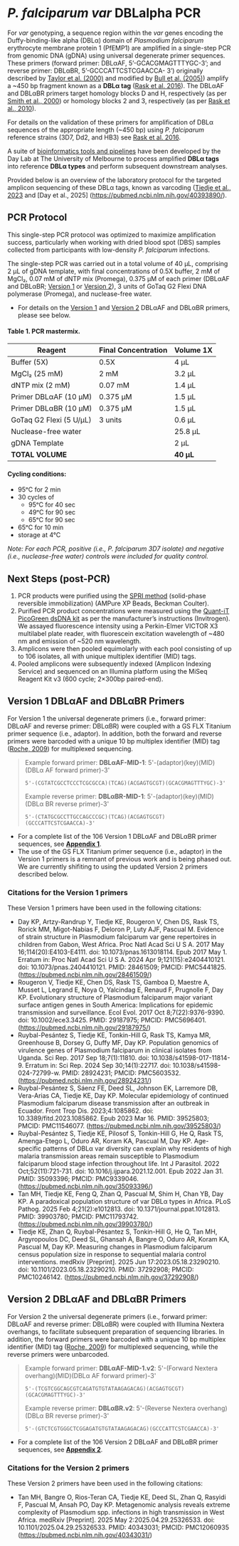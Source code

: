 # _P. falciparum_ _var_ DBLalpha PCR

For _var_ genotyping, a sequence region within the _var_ genes encoding the Duffy-binding-like alpha (DBLα) domain of _Plasmodium falciparum_ erythrocyte membrane protein 1 (PfEMP1) are amplified in a single-step PCR from genomic DNA (gDNA) using universal degenerate primer sequences. These primers (forward primer: DBLαAF, 5’-GCACGMAGTTTYGC-3’; and reverse primer: DBLαBR, 5’-GCCCATTCSTCGAACCA- 3’) originally described by [Taylor et al. (2000)](https://www.sciencedirect.com/science/article/pii/S0166685199001590?via%3Dihub) and modified by [Bull et al. (2005)](https://journals.plos.org/plospathogens/article?id=10.1371/journal.ppat.0010026)) amplify a ~450 bp fragment known as a **DBLα tag** ([Rask et al. 2016](https://pubmed.ncbi.nlm.nih.gov/27102804/)). The DBLαAF and DBLαBR primers target homology blocks D and H, respectively (as per [Smith et al., 2000](https://pubmed.ncbi.nlm.nih.gov/11071284/)) or homology blocks 2 and 3, respectively (as per [Rask et al., 2010](https://pubmed.ncbi.nlm.nih.gov/20862303/)).

For details on the validation of these primers for amplification of DBLα sequences of the appropriate length (~450 bp) using _P. falciparum_ reference strains (3D7, Dd2, and HB3) see [Rask et al. 2016](https://pubmed.ncbi.nlm.nih.gov/27102804/).

A suite of [bioinformatics tools and pipelines](https://github.com/UniMelb-Day-Lab/tutorialDBLalpha) have been developed by the Day Lab at The University of Melbourne to process amplified **DBLα tags** into reference **DBLα types** and perform subsequent downstream analyses. 

Provided below is an overview of the laboratory protocol for the targeted amplicon sequencing of these DBLα tags, known as varcoding ([Tiedje et al., 2023](https://pubmed.ncbi.nlm.nih.gov/37292908/) and [Day et al., 2025] (https://pubmed.ncbi.nlm.nih.gov/40393890/). 

## PCR Protocol
This single-step PCR protocol was optimized to maximize amplification success, particularly when working with dried blood spot (DBS) samples collected from participants with low-density _P. falciparum_ infections.  

The single-step PCR was carried out in a total volume of 40 μL, comprising 2 µL of gDNA template, with final concentrations of 0.5X buffer, 2 mM of MgCl₂, 0.07 mM of dNTP mix (Promega), 0.375 μM of each primer (DBLαAF and DBLαBR; [Version 1](https://github.com/UniMelb-Day-Lab/Pfalciparum_varDBLalpha_PCR/blob/main/Appendix%201%20Version%201%20DBLa%20Primers.pdf) or [Version 2]()), 3 units of GoTaq G2 Flexi DNA polymerase (Promega), and nuclease-free water.

* For details on the [Version 1](https://github.com/UniMelb-Day-Lab/Pfalciparum_varDBLalpha_PCR/blob/main/Appendix%201%20Version%201%20DBLa%20Primers.pdf) and [Version 2]() DBLαAF and DBLαBR primers, please see below.


#### Table 1. PCR mastermix.
| Reagent                    | Final Concentration | Volume 1X |
|----------------------------|---------------------|-----------|
| Buffer (5X)                | 0.5X                | 4 μL      |
| MgCl₂ (25 mM)              | 2 mM                | 3.2 μL    |
| dNTP mix (2 mM)            | 0.07 mM             | 1.4 μL    |
| Primer DBLαAF (10 μM)      | 0.375 μM            | 1.5 μL    |
| Primer DBLαBR (10 μM)      | 0.375 μM            | 1.5 μL    |
| GoTaq G2 Flexi (5 U/μL)    | 3 units             | 0.6 μL    |
| Nuclease-free water        |                     | 25.8 μL   |
| gDNA Template              |                     | 2 μL      |
| **TOTAL VOLUME**           |                     | **40 μL** |


#### Cycling conditions:
* 95ᵒC for 2 min
* 30 cycles of
   * 95ᵒC for 40 sec
   * 49ᵒC for 90 sec
   * 65ᵒC for 90 sec
* 65ᵒC for 10 min
* storage at 4°C

_Note: For each PCR, positive (i.e., P. falciparum 3D7 isolate) and negative (i.e., nuclease-free water) controls were included for quality control._


## Next Steps (post-PCR)
1) PCR products were purified using the [SPRI method](https://www.mybeckman.com/resources/technologies/spri-beads) (solid-phase reversible immobilization) (AMPure XP Beads, Beckman Coulter).
2) Purified PCR product concentrations were measured using the [Quant-iT PicoGreen dsDNA kit](https://assets.thermofisher.com/TFS-Assets/LSG/manuals/mp07581.pdf) as per the manufacturer’s instructions (Invitrogen). We assayed fluorescence intensity using a Perkin-Elmer VICTOR X3 multilabel plate reader, with fluorescein excitation wavelength of ~480 nm and emission of ~520 nm wavelength.
4) Amplicons were then pooled equimolarly with each pool consisting of up to 106 isolates, all with unique multiplex identifier (MID) tags.
5) Pooled amplicons were subsequently indexed (Amplicon Indexing Service) and sequenced on an Illumina platform using the MiSeq Reagent Kit v3 (600 cycle; 2×300bp paired-end).


## Version 1 DBLαAF and DBLαBR Primers
For Version 1 the universal degenerate primers (i.e., forward primer: DBLαAF and reverse primer: DBLαBR) were coupled with a GS FLX Titanium primer sequence (i.e., adaptor). In addition, both the forward and reverse primers were barcoded with a unique 10 bp multiplex identifier (MID) tag ([Roche, 2009](https://www.scribd.com/doc/316505708/The-GS-FLX-Titanium-Chemistry-Extended-MID-Set-Copia)) for multiplexed sequencing.

> Example forward primer: **DBLαAF-MID-1**:     5'-(adaptor)(key)(MID)(DBLα AF forward primer)-3'
>```
> 5'-(CGTATCGCCTCCCTCGCGCCA)(TCAG)(ACGAGTGCGT)(GCACGMAGTTTYGC)-3'
>```
> Example reverse primer: **DBLαBR-MID-1**:     5'-(adaptor)(key)(MID)(DBLα BR reverse primer)-3'
>```
> 5'-(CTATGCGCCTTGCCAGCCCGC)(TCAG)(ACGAGTGCGT)(GCCCATTCSTCGAACCA)-3'
>```

* For a complete list of the 106 Version 1 DBLαAF and DBLαBR primer sequences, see [**Appendix 1**](https://github.com/UniMelb-Day-Lab/Pfalciparum_varDBLalpha_PCR/blob/main/Appendix%201%20Version%201%20DBLa%20Primers.pdf).
* The use of the GS FLX Titanium primer sequence (i.e., adaptor) in the Version 1 primers is a remnant of previous work and is being phased out. We are currently shifiting to using the updated Version 2 primers described below.

### Citations for the Version 1 primers

These Version 1 primers have been used in the following citations:
* Day KP, Artzy-Randrup Y, Tiedje KE, Rougeron V, Chen DS, Rask TS, Rorick MM, Migot-Nabias F, Deloron P, Luty AJF, Pascual M. Evidence of strain structure in Plasmodium falciparum var gene repertoires in children from Gabon, West Africa. Proc Natl Acad Sci U S A. 2017 May 16;114(20):E4103-E4111. doi: 10.1073/pnas.1613018114. Epub 2017 May 1. Erratum in: Proc Natl Acad Sci U S A. 2024 Apr 9;121(15):e2404410121. doi: 10.1073/pnas.2404410121. PMID: 28461509; PMCID: PMC5441825. (https://pubmed.ncbi.nlm.nih.gov/28461509/)
* Rougeron V, Tiedje KE, Chen DS, Rask TS, Gamboa D, Maestre A, Musset L, Legrand E, Noya O, Yalcindag E, Renaud F, Prugnolle F, Day KP. Evolutionary structure of Plasmodium falciparum major variant surface antigen genes in South America: Implications for epidemic transmission and surveillance. Ecol Evol. 2017 Oct 8;7(22):9376-9390. doi: 10.1002/ece3.3425. PMID: 29187975; PMCID: PMC5696401. (https://pubmed.ncbi.nlm.nih.gov/29187975/)
* Ruybal-Pesántez S, Tiedje KE, Tonkin-Hill G, Rask TS, Kamya MR, Greenhouse B, Dorsey G, Duffy MF, Day KP. Population genomics of virulence genes of Plasmodium falciparum in clinical isolates from Uganda. Sci Rep. 2017 Sep 18;7(1):11810. doi: 10.1038/s41598-017-11814-9. Erratum in: Sci Rep. 2024 Sep 30;14(1):22717. doi: 10.1038/s41598-024-72799-w. PMID: 28924231; PMCID: PMC5603532. (https://pubmed.ncbi.nlm.nih.gov/28924231/)
* Ruybal-Pesántez S, Sáenz FE, Deed SL, Johnson EK, Larremore DB, Vera-Arias CA, Tiedje KE, Day KP. Molecular epidemiology of continued Plasmodium falciparum disease transmission after an outbreak in Ecuador. Front Trop Dis. 2023;4:1085862. doi: 10.3389/fitd.2023.1085862. Epub 2023 Mar 16. PMID: 39525803; PMCID: PMC11546077. (https://pubmed.ncbi.nlm.nih.gov/39525803/)
* Ruybal-Pesántez S, Tiedje KE, Pilosof S, Tonkin-Hill G, He Q, Rask TS, Amenga-Etego L, Oduro AR, Koram KA, Pascual M, Day KP. Age-specific patterns of DBLα var diversity can explain why residents of high malaria transmission areas remain susceptible to Plasmodium falciparum blood stage infection throughout life. Int J Parasitol. 2022 Oct;52(11):721-731. doi: 10.1016/j.ijpara.2021.12.001. Epub 2022 Jan 31. PMID: 35093396; PMCID: PMC9339046. (https://pubmed.ncbi.nlm.nih.gov/35093396/)
* Tan MH, Tiedje KE, Feng Q, Zhan Q, Pascual M, Shim H, Chan YB, Day KP. A paradoxical population structure of var DBLα types in Africa. PLoS Pathog. 2025 Feb 4;21(2):e1012813. doi: 10.1371/journal.ppat.1012813. PMID: 39903780; PMCID: PMC11793742. (https://pubmed.ncbi.nlm.nih.gov/39903780/)
* Tiedje KE, Zhan Q, Ruybal-Pésantez S, Tonkin-Hill G, He Q, Tan MH, Argyropoulos DC, Deed SL, Ghansah A, Bangre O, Oduro AR, Koram KA, Pascual M, Day KP. Measuring changes in Plasmodium falciparum census population size in response to sequential malaria control interventions. medRxiv [Preprint]. 2025 Jun 17:2023.05.18.23290210. doi: 10.1101/2023.05.18.23290210. PMID: 37292908; PMCID: PMC10246142. (https://pubmed.ncbi.nlm.nih.gov/37292908/)


## Version 2 DBLαAF and DBLαBR Primers
For Version 2 the universal degenerate primers (i.e., forward primer: DBLαAF and reverse primer: DBLαBR) were coupled with Illumina Nextera overhangs, to facilitate subsequent preparation of sequencing libraries. In addition, the forward primers were barcoded with a unique 10 bp multiplex identifier (MID) tag ([Roche, 2009](https://www.scribd.com/doc/316505708/The-GS-FLX-Titanium-Chemistry-Extended-MID-Set-Copia)) for multiplexed sequencing, while the reverse primers were unbarcoded.

> Example forward primer: **DBLαAF-MID-1.v2**:     5'-(Forward Nextera overhang)(MID)(DBLα AF forward primer)-3'
>```
> 5'-(TCGTCGGCAGCGTCAGATGTGTATAAGAGACAG)(ACGAGTGCGT)(GCACGMAGTTTYGC)-3'
>```
> Example reverse primer: **DBLαBR.v2**:     5'-(Reverse Nextera overhang)(DBLα BR reverse primer)-3'
>```
> 5'-(GTCTCGTGGGCTCGGAGATGTGTATAAGAGACAG)(GCCCATTCSTCGAACCA)-3'
>```

* For a complete list of the 106 Version 2 DBLαAF and DBLαBR primer sequences, see [**Appendix 2**](). 

### Citations for the Version 2 primers

These Version 2 primers have been used in the following citations:

* Tan MH, Bangre O, Rios-Teran CA, Tiedje KE, Deed SL, Zhan Q, Rasyidi F, Pascual M, Ansah PO, Day KP. Metagenomic analysis reveals extreme complexity of Plasmodium spp. infections in high transmission in West Africa. medRxiv [Preprint]. 2025 May 2:2025.04.29.25326533. doi: 10.1101/2025.04.29.25326533. PMID: 40343031; PMCID: PMC12060935 (https://pubmed.ncbi.nlm.nih.gov/40343031/)
